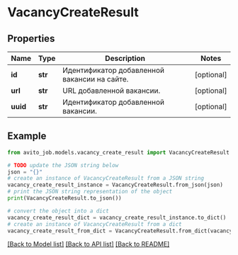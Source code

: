 # VacancyCreateResult


## Properties

Name | Type | Description | Notes
------------ | ------------- | ------------- | -------------
**id** | **str** | Идентификатор добавленной вакансии на сайте. | [optional] 
**url** | **str** | URL добавленной вакансии. | [optional] 
**uuid** | **str** | Идентификатор добавленной вакансии. | [optional] 

## Example

```python
from avito_job.models.vacancy_create_result import VacancyCreateResult

# TODO update the JSON string below
json = "{}"
# create an instance of VacancyCreateResult from a JSON string
vacancy_create_result_instance = VacancyCreateResult.from_json(json)
# print the JSON string representation of the object
print(VacancyCreateResult.to_json())

# convert the object into a dict
vacancy_create_result_dict = vacancy_create_result_instance.to_dict()
# create an instance of VacancyCreateResult from a dict
vacancy_create_result_from_dict = VacancyCreateResult.from_dict(vacancy_create_result_dict)
```
[[Back to Model list]](../README.md#documentation-for-models) [[Back to API list]](../README.md#documentation-for-api-endpoints) [[Back to README]](../README.md)


